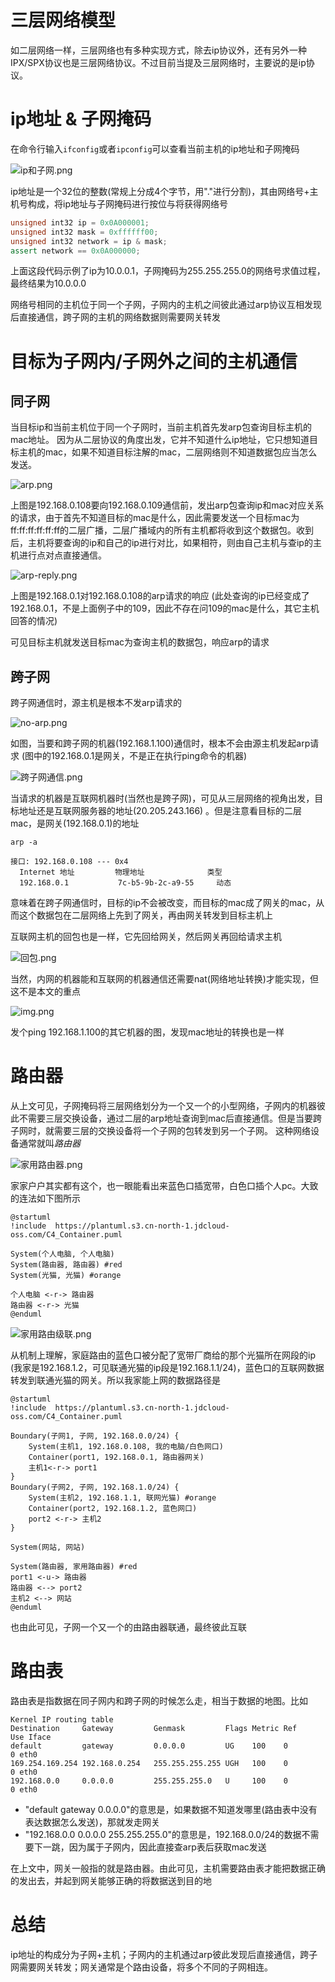 # 三层网络模型

如二层网络一样，三层网络也有多种实现方式，除去ip协议外，还有另外一种IPX/SPX协议也是三层网络协议。不过目前当提及三层网络时，主要说的是ip协议。

# ip地址 & 子网掩码

在命令行输入`ifconfig`或者`ipconfig`可以查看当前主机的ip地址和子网掩码

![ip和子网.png](ip和子网.png)

ip地址是一个32位的整数(常规上分成4个字节，用"."进行分割)，其由网络号+主机号构成，将ip地址与子网掩码进行按位与将获得网络号

```c++
unsigned int32 ip = 0x0A000001;
unsigned int32 mask = 0xffffff00;
unsigned int32 network = ip & mask;
assert network == 0x0A000000;
```

上面这段代码示例了ip为10.0.0.1，子网掩码为255.255.255.0的网络号求值过程，最终结果为10.0.0.0

网络号相同的主机位于同一个子网，子网内的主机之间彼此通过arp协议互相发现后直接通信，跨子网的主机的网络数据则需要网关转发

# 目标为子网内/子网外之间的主机通信

## 同子网

当目标ip和当前主机位于同一个子网时，当前主机首先发arp包查询目标主机的mac地址。
因为从二层协议的角度出发，它并不知道什么ip地址，它只想知道目标主机的mac，如果不知道目标注解的mac，二层网络则不知道数据包应当怎么发送。

![arp.png](arp.png)

上图是192.168.0.108要向192.168.0.109通信前，发出arp包查询ip和mac对应关系的请求，由于首先不知道目标的mac是什么，因此需要发送一个目标mac为
ff:ff:ff:ff:ff:ff的二层广播，二层广播域内的所有主机都将收到这个数据包。收到后，主机将要查询的ip和自己的ip进行对比，如果相符，则由自己主机与查ip的主机进行点对点直接通信。

![arp-reply.png](arp-reply.png)

上图是192.168.0.1对192.168.0.108的arp请求的响应
(此处查询的ip已经变成了192.168.0.1，不是上面例子中的109，因此不存在问109的mac是什么，其它主机回答的情况)

可见目标主机就发送目标mac为查询主机的数据包，响应arp的请求

## 跨子网

跨子网通信时，源主机是根本不发arp请求的

![no-arp.png](no-arp.png)

如图，当要和跨子网的机器(192.168.1.100)通信时，根本不会由源主机发起arp请求
(图中的192.168.0.1是网关，不是正在执行ping命令的机器)

![跨子网通信.png](跨子网通信.png)

当请求的机器是互联网机器时(当然也是跨子网)，可见从三层网络的视角出发，目标地址还是互联网服务器的地址(20.205.243.166)
。但是注意看目标的二层mac，是网关(192.168.0.1)的地址

```text
arp -a

接口: 192.168.0.108 --- 0x4
  Internet 地址         物理地址              类型
  192.168.0.1           7c-b5-9b-2c-a9-55     动态
```

意味着在跨子网通信时，目标的ip不会被改变，而目标的mac成了网关的mac，从而这个数据包在二层网络上先到了网关，再由网关转发到目标主机上

互联网主机的回包也是一样，它先回给网关，然后网关再回给请求主机

![回包.png](回包.png)

当然，内网的机器能和互联网的机器通信还需要nat(网络地址转换)才能实现，但这不是本文的重点

![img.png](ping-192网段.png)

发个ping 192.168.1.100的其它机器的图，发现mac地址的转换也是一样

# 路由器

从上文可见，子网掩码将三层网络划分为一个又一个的小型网络，子网内的机器彼此不需要三层交换设备，通过二层的arp地址查询到mac后直接通信。但是当要跨子网时，就需要三层的交换设备将一个子网的包转发到另一个子网。
这种网络设备通常就叫*路由器*

![家用路由器.png](家用路由器.png)

家家户户其实都有这个，也一眼能看出来蓝色口插宽带，白色口插个人pc。大致的连法如下图所示

```plantuml
@startuml
!include  https://plantuml.s3.cn-north-1.jdcloud-oss.com/C4_Container.puml

System(个人电脑, 个人电脑)
System(路由器, 路由器) #red
System(光猫, 光猫) #orange

个人电脑 <-r-> 路由器
路由器 <-r-> 光猫
@enduml
```

![家用路由级联.png](家用路由级联.png)

从机制上理解，家庭路由的蓝色口被分配了宽带厂商给的那个光猫所在网段的ip
(我家是192.168.1.2，可见联通光猫的ip段是192.168.1.1/24)，蓝色口的互联网数据转发到联通光猫的网关。所以我家能上网的数据路径是

```plantuml
@startuml
!include  https://plantuml.s3.cn-north-1.jdcloud-oss.com/C4_Container.puml

Boundary(子网1, 子网, 192.168.0.0/24) {
    System(主机1, 192.168.0.108, 我的电脑/白色网口)
    Container(port1, 192.168.0.1, 路由器网关)
    主机1<-r-> port1
}
Boundary(子网2, 子网, 192.168.1.0/24) {
    System(主机2, 192.168.1.1, 联网光猫) #orange
    Container(port2, 192.168.1.2, 蓝色网口)
    port2 <-r-> 主机2
}

System(网站, 网站)

System(路由器, 家用路由器) #red
port1 <-u-> 路由器
路由器 <--> port2
主机2 <--> 网站
@enduml
```

也由此可见，子网一个又一个的由路由器联通，最终彼此互联

# 路由表

路由表是指数据在同子网内和跨子网的时候怎么走，相当于数据的地图。比如

```text
Kernel IP routing table
Destination     Gateway         Genmask         Flags Metric Ref    Use Iface
default         gateway         0.0.0.0         UG    100    0        0 eth0
169.254.169.254 192.168.0.254   255.255.255.255 UGH   100    0        0 eth0
192.168.0.0     0.0.0.0         255.255.255.0   U     100    0        0 eth0
```

* "default gateway 0.0.0.0"的意思是，如果数据不知道发哪里(路由表中没有表达数据怎么发送)，那就发走网关
* "192.168.0.0 0.0.0.0 255.255.255.0"的意思是，192.168.0.0/24的数据不需要下一跳，因为属于子网内，因此直接查arp表后获取mac发送

在上文中，网关一般指的就是路由器。由此可见，主机需要路由表才能把数据正确的发出去，并起到网关能够正确的将数据送到目的地

# 总结

ip地址的构成分为子网+主机；子网内的主机通过arp彼此发现后直接通信，跨子网需要网关转发；网关通常是个路由设备，将多个不同的子网相连。